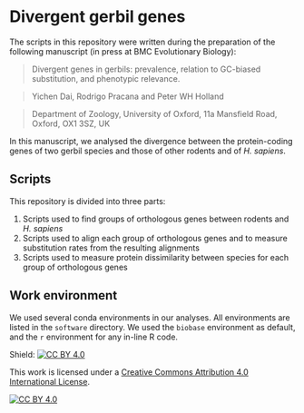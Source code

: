 # Divergent gerbil genes

The scripts in this repository were written during the preparation of the following manuscript (in press at BMC Evolutionary Biology):

> Divergent genes in gerbils: prevalence, relation to GC-biased substitution, and phenotypic relevance.

> Yichen Dai, Rodrigo Pracana and Peter WH Holland

> Department of Zoology, University of Oxford, 11a Mansfield Road,
Oxford, OX1 3SZ, UK

In this manuscript, we analysed the divergence between the protein-coding genes of two gerbil species and those of other rodents and of *H. sapiens*.

## Scripts

This repository is divided into three parts:

1. Scripts used to find groups of orthologous genes between rodents and *H. sapiens* 
2. Scripts used to align each group of orthologous genes and to measure substitution rates from the resulting alignments
3. Scripts used to measure protein dissimilarity between species for each group of orthologous genes

## Work environment

We used several conda environments in our analyses. All environments are listed in the `software` directory. We used the `biobase` environment as default, and the `r` environment for any in-line R code.

Shield: [![CC BY 4.0][cc-by-shield]][cc-by]

This work is licensed under a [Creative Commons Attribution 4.0 International
License][cc-by].

[![CC BY 4.0][cc-by-image]][cc-by]

[cc-by]: http://creativecommons.org/licenses/by/4.0/
[cc-by-image]: https://i.creativecommons.org/l/by/4.0/88x31.png
[cc-by-shield]: https://img.shields.io/badge/License-CC%20BY%204.0-lightgrey.svg
